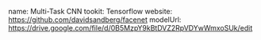 name: Multi-Task CNN
tookit: Tensorflow
website: https://github.com/davidsandberg/facenet
modelUrl: https://drive.google.com/file/d/0B5MzpY9kBtDVZ2RpVDYwWmxoSUk/edit
